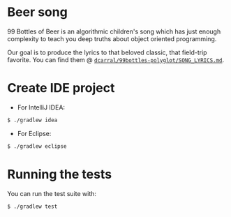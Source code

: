 # Beer song

99 Bottles of Beer is an algorithmic children's song which has just enough complexity to teach you deep truths about object oriented programming.

Our goal is to produce the lyrics to that beloved classic, that field-trip favorite. You can find them @ [`dcarral/99bottles-polyglot/SONG_LYRICS.md`](https://github.com/dcarral/99bottles-polyglot/blob/master/SONG_LYRICS.md).

# Create IDE project

- For IntelliJ IDEA:

```sh
$ ./gradlew idea
```

- For Eclipse:

```sh
$ ./gradlew eclipse
```

# Running the tests

You can run the test suite with:

```sh
$ ./gradlew test
```
